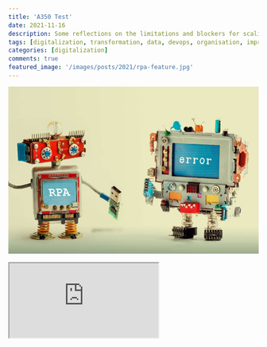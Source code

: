 ```yaml
---
title: 'A350 Test'
date: 2021-11-16
description: Some reflections on the limitations and blockers for scaling RPA
tags: [digitalization, transformation, data, devops, organisation, improvement, speed, automation, rpa, uipath, api]
categories: [digitalization]
comments: true
featured_image: '/images/posts/2021/rpa-feature.jpg'
---
```


![](/images/posts/2021/rpa.jpg)

<div style="width:80%; padding-bottom:56.25%; position:relative;">
<iframe src="https://htmlpreview.github.io/?https://raw.githubusercontent.com/clintjb/A350-Tracking/main/flight_data_a350.html" style="position:absolute;"></iframe>
</div>

